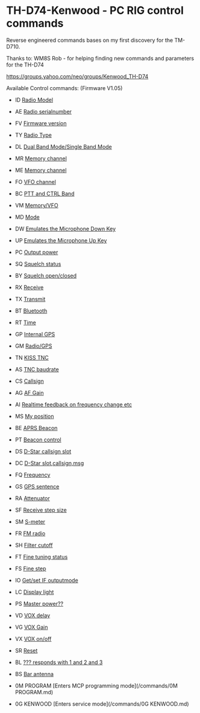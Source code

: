 # TH-D74-Kenwood - PC RIG control commands

Reverse engineered commands bases on my first discovery for the TM-D710.

Thanks to: WM8S Rob - for helping finding new commands and parameters for the TH-D74

https://groups.yahoo.com/neo/groups/Kenwood_TH-D74

Available Control commands: (Firmware V1.05)


- ID	[Radio Model](/commands/ID.md)

- AE	[Radio serialnumber](/commands/AE.md)

- FV	[Firmware version](/commands/FV.md)

- TY	[Radio Type](/commands/TY.md)

- DL	[Dual Band Mode/Single Band Mode](/commands/AE.md)

- MR	[Memory channel](/commands/MR.md)

- ME	[Memory channel](/commands/ME.md)

- FO	[VFO channel](/commands/FO.md)

- BC	[PTT and CTRL Band](/commands/BC.md)

- VM	[Memory/VFO](/commands/VM.md)

- MD	[Mode](/commands/MD.md)

- DW	[Emulates the Microphone Down Key](/commands/DW.md)

- UP	[Emulates the Microphone Up Key](/commands/UP.md)

- PC	[Output power](/commands/PC.md)

- SQ	[Squelch status](/commands/SQ.md)

- BY	[Squelch open/closed](/commands/BY.md)

- RX	[Receive](/commands/RX.md)

- TX	[Transmit](/commands/TX.md)

- BT	[Bluetooth](/commands/BT.md)

- RT	[Time](/commands/RT.md)

- GP	[Internal GPS](/commands/GP.md)

- GM	[Radio/GPS](/commands/GM.md)

- TN	[KISS TNC](/commands/TN.md)

- AS	[TNC baudrate](/commands/AS.md)

- CS	[Callsign](/commands/CS.md)

- AG	[AF Gain](/commands/AG.md)

- AI	[Realtime feedback on frequency change etc](/commands/AI.md)

- MS	[My position](/commands/MS.md)

- BE	[APRS Beacon](/commands/BE.md)

- PT	[Beacon control](/commands/PT.md)

- DS	[D-Star callsign slot](/commands/DS.md)

- DC	[D-Star slot,callsign,msg](/commands/DC.md)

- FQ	[Frequency](/commands/FQ.md)

- GS	[GPS sentence](/commands/GS.md)

- RA	[Attenuator](/commands/RA.md)

- SF	[Receive step size](/commands/SF.md)

- SM	[S-meter](/commands/SM.md)

- FR	[FM radio](/commands/FR.md)

- SH	[Filter cutoff](/commands/SH.md)

- FT	[Fine tuning status](/commands/FT.md)

- FS	[Fine step](/commands/FS.md)

- IO	[Get/set IF outputmode](/commands/IO.md)

- LC	[Display light](/commands/LC.md)

- PS	[Master power??](/commands/PS.md)

- VD	[VOX delay](/commands/VD.md)

- VG	[VOX Gain](/commands/VG.md)

- VX	[VOX on/off](/commands/VX.md)

- SR	[Reset](/commands/SR.md)

- BL	[??? responds with 1 and 2 and 3](/commands/BL.md)

- BS	[Bar antenna](/commands/BS.md)

- 0M PROGRAM	[Enters MCP programming mode](/commands/0M PROGRAM.md)

- 0G KENWOOD	[Enters service mode](/commands/0G KENWOOD.md)
